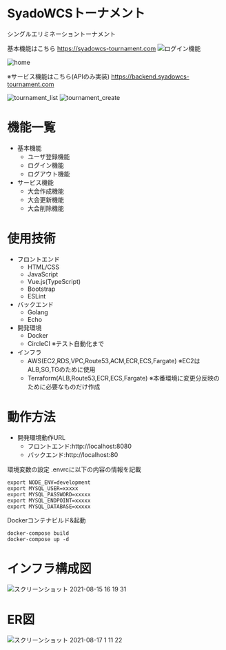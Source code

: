 # SyadoWCSトーナメント

シングルエリミネーショントーナメント

基本機能はこちら
https://syadowcs-tournament.com
![ログイン機能](https://user-images.githubusercontent.com/8272683/129599708-bf07de08-4c7b-4ba8-8b21-b25d117d6a7d.gif)

![home](https://user-images.githubusercontent.com/8272683/129481464-a7c1ab38-aa16-469c-b08d-13d3aaece422.png)

※サービス機能はこちら(APIのみ実装)
https://backend.syadowcs-tournament.com

![tournament_list](https://user-images.githubusercontent.com/8272683/129481515-fdd439b1-d83e-40cc-ac15-d96d0d0a38bb.png)
![tournament_create](https://user-images.githubusercontent.com/8272683/129481519-58c7dd61-afba-42c5-8346-8b50b6a89b3e.png)

# 機能一覧
- 基本機能
  - ユーザ登録機能
  - ログイン機能
  - ログアウト機能
- サービス機能
  - 大会作成機能
  - 大会更新機能
  - 大会削除機能

# 使用技術
- フロントエンド
  - HTML/CSS
  - JavaScript
  - Vue.js(TypeScript)
  - Bootstrap
  - ESLint
- バックエンド
  - Golang
  - Echo
- 開発環境
  - Docker
  - CircleCI ※テスト自動化まで
- インフラ
  - AWS(EC2,RDS,VPC,Route53,ACM,ECR,ECS,Fargate) ※EC2はALB,SG,TGのために使用
  - Terraform(ALB,Route53,ECR,ECS,Fargate) ※本番環境に変更分反映のために必要なものだけ作成

# 動作方法

- 開発環境動作URL
  - フロントエンド:http://localhost:8080
  - バックエンド:http://localhost:80

環境変数の設定
.envrcに以下の内容の情報を記載
```
export NODE_ENV=development
export MYSQL_USER=xxxxx
export MYSQL_PASSWORD=xxxxx
export MYSQL_ENDPOINT=xxxxx
export MYSQL_DATABASE=xxxxx
```
Dockerコンテナビルド&起動
```
docker-compose build
docker-compose up -d
```

# インフラ構成図
![スクリーンショット 2021-08-15 16 19 31](https://user-images.githubusercontent.com/8272683/129470462-4dcdb8da-9a64-433e-bc44-a7419a443ed9.png)

# ER図
![スクリーンショット 2021-08-17 1 11 22](https://user-images.githubusercontent.com/8272683/129595256-0253d18e-4080-4359-9ea7-be5c835e754d.png)
